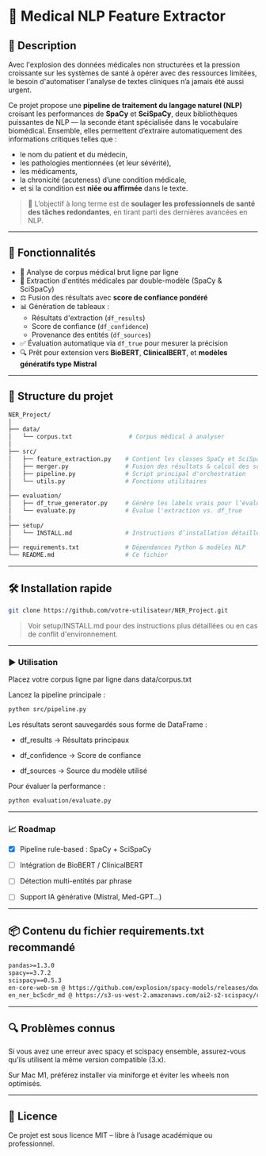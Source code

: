 # 🧠 Medical NLP Feature Extractor

## 📌 Description

Avec l'explosion des données médicales non structurées et la pression croissante sur les systèmes de santé à opérer avec des ressources limitées, le besoin d'automatiser l'analyse de textes cliniques n’a jamais été aussi urgent.

Ce projet propose une **pipeline de traitement du langage naturel (NLP)** croisant les performances de **SpaCy** et **SciSpaCy**, deux bibliothèques puissantes de NLP — la seconde étant spécialisée dans le vocabulaire biomédical. Ensemble, elles permettent d’extraire automatiquement des informations critiques telles que :
- le nom du patient et du médecin,
- les pathologies mentionnées (et leur sévérité),
- les médicaments,
- la chronicité (acuteness) d’une condition médicale,
- et si la condition est **niée ou affirmée** dans le texte.

> 🎯 L’objectif à long terme est de **soulager les professionnels de santé des tâches redondantes**, en tirant parti des dernières avancées en NLP.

---

## 🚀 Fonctionnalités

- 📑 Analyse de corpus médical brut ligne par ligne
- 🧠 Extraction d'entités médicales par double-modèle (SpaCy & SciSpaCy)
- ⚖️ Fusion des résultats avec **score de confiance pondéré**
- 📊 Génération de tableaux :
  - Résultats d'extraction (`df_results`)
  - Score de confiance (`df_confidence`)
  - Provenance des entités (`df_sources`)
- ✅ Évaluation automatique via `df_true` pour mesurer la précision
- 🔍 Prêt pour extension vers **BioBERT**, **ClinicalBERT**, et **modèles génératifs type Mistral**

---

## 📂 Structure du projet

```bash
NER_Project/
│
├── data/
│   └── corpus.txt                # Corpus médical à analyser
│
├── src/
│   ├── feature_extraction.py    # Contient les classes SpaCy et SciSpaCy
│   ├── merger.py                # Fusion des résultats & calcul des scores
│   ├── pipeline.py              # Script principal d'orchestration
│   └── utils.py                 # Fonctions utilitaires
│
├── evaluation/
│   ├── df_true_generator.py     # Génère les labels vrais pour l’évaluation
│   └── evaluate.py              # Évalue l'extraction vs. df_true
│
├── setup/
│   └── INSTALL.md               # Instructions d’installation détaillées
│
├── requirements.txt             # Dépendances Python & modèles NLP
└── README.md                    # Ce fichier

```

---

## 🛠️ Installation rapide
```bash
git clone https://github.com/votre-utilisateur/NER_Project.git
```

> Voir setup/INSTALL.md pour des instructions plus détaillées ou en cas de conflit d'environnement.

--- 

### ▶️ Utilisation
Placez votre corpus ligne par ligne dans data/corpus.txt

Lancez la pipeline principale :

  ```bash
  python src/pipeline.py
```
Les résultats seront sauvegardés sous forme de DataFrame :

- df_results → Résultats principaux

- df_confidence → Score de confiance

- df_sources → Source du modèle utilisé

Pour évaluer la performance :

```bash
python evaluation/evaluate.py
```

--- 

### 📈 Roadmap
- [x] Pipeline rule-based : SpaCy + SciSpaCy

- [ ] Intégration de BioBERT / ClinicalBERT

- [ ] Détection multi-entités par phrase

- [ ] Support IA générative (Mistral, Med-GPT…)

--- 

## 📦 Contenu du fichier requirements.txt recommandé
```txt
pandas>=1.3.0
spacy==3.7.2
scispacy==0.5.3
en-core-web-sm @ https://github.com/explosion/spacy-models/releases/download/en_core_web_sm-3.7.1/en_core_web_sm-3.7.1.tar.gz
en_ner_bc5cdr_md @ https://s3-us-west-2.amazonaws.com/ai2-s2-scispacy/releases/v0.5.3/en_ner_bc5cdr_md-0.5.3.tar.gz
```
---

## 🔍 Problèmes connus
Si vous avez une erreur avec spacy et scispacy ensemble, assurez-vous qu’ils utilisent la même version compatible (3.x).

Sur Mac M1, préférez installer via miniforge et éviter les wheels non optimisés.

--- 

## 📄 Licence
Ce projet est sous licence MIT – libre à l’usage académique ou professionnel.
